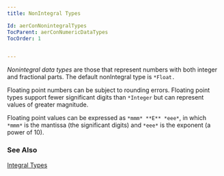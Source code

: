 ```yaml
---
title: NonIntegral Types

Id: aerConNonintegralTypes
TocParent: aerConNumericDataTypes
TocOrder: 1


---
```


*Nonintegral data types* are those that represent numbers with both integer and fractional parts. The default nonIntegral type is ```*Float.``` 

Floating point numbers can be subject to rounding errors. Floating point types support fewer significant digits than ```*Integer``` but can represent values of greater magnitude. 

Floating point values can be expressed as ``` *mmm* **E** *eee* ```, in which ``` *mmm* ``` is the mantissa (the significant digits) and ``` *eee* ``` is the exponent (a power of 10). 

### See Also
[Integral Types](aerConIntegralTypes.html) 
